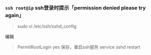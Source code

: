 ### `ssh root@ip` ssh登录时提示「permission denied please try again」
> sudo vi /etc/ssh/sshd_config  

编辑
> PermitRootLogin yes
保存，重启ssh服务
> service sshd restart

